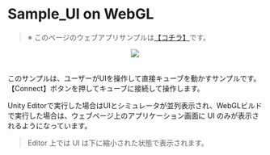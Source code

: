 # Sample_UI on WebGL

> ※ このページのウェブアプリサンプルは[【コチラ】](https://morikatron.github.io/t4u/sample/webgl/ui)です。

<div align="center">
<img src="../../../../../../docs/res/samples/web_ui.gif">
</div>

<br>

このサンプルは、ユーザーがUIを操作して直接キューブを動かすサンプルです。<br>
【Connect】ボタンを押してキューブに接続して操作します。

Unity Editorで実行した場合はUIとシミュレータが並列表示され、WebGLビルドで実行した場合は、ウェブページ上のアプリケーション画面に UI のみが表示されるようになっています。

> Editor 上では UI は下に縮小された状態で表示されます。
